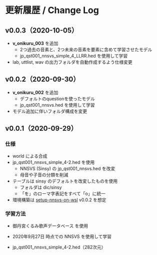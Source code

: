 # 更新履歴 / Change Log

## v0.0.3（2020-10-05）

- **v_onikuru_003** を追加
  - 2つ過去の音素と、2つ未来の音素を要素に含めて学習させたモデル
  - jp_qst001_nnsvs_simple_4_LLRR.hed を使用して学習
- lab, uttlist, wav の出力フォルダを自動作成するよう仕様変更

## v0.0.2（2020-09-30）

- **v_onikuru_002** を追加
  - デフォルトのquestionを使ったモデル
  - jp_qst001_nnsvs.hed を使用して学習
- モデル追加に伴いフォルダ構成を変更

## v0.0.1（2020-09-29）

### 仕様

- world による合成
- jp_qst001_nnsvs_simple_4-2.hed を使用
  - NNSVS (Sinsy) の jp_qst001_nnsvs.hed を改変
  - 母音や子音の分類を削減
- テーブルは sinsy のデフォルトを改変したものを使用
  - フォルダは dic/sinsy
  - 「を」のローマ字表記をすべて「o」に統一
- 環境構築は [setup-nnsvs-on-wsl](https://github.com/oatsu-gh/setup-nnsvs-on-wsl) v0.0.2 を想定

### 学習方法

- 御丹宮くるみ歌声データベース を使用

- 2020年9月27日 時点での NNSVS を使用して学習

- jp_qst001_nnsvs_simple_4-2.hed（282次元）